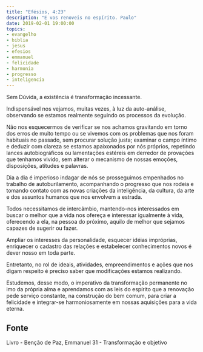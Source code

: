 ```yaml
---
title: "Efésios, 4:23"
description: "E vos renoveis no espírito. Paulo"
date: 2019-02-01 19:00:00
topics: 
- evangelho
- biblia
- jesus
- efesios
- emmanuel
- felicidade
- harmonia
- progresso
- inteligencia
---
```



Sem Dúvida, a existência é transformação incessante.

Indispensável nos vejamos, muitas vezes, à luz da auto-análise, observando se
estamos realmente seguindo os processos da evolução. 

Não nos esquecermos de verificar se nos achamos gravitando em torno dos erros de
muito tempo ou se vivemos com os problemas que nos foram habituais no passado,
sem procurar solução justa; examinar o campo íntimo e deduzir com clareza se
estamos apaixonados por nós próprios, repetindo lances autobiográficos ou
lamentações estéreis em derredor de provações que tenhamos vivido, sem alterar o
mecanismo de nossas emoções, disposições, atitudes e palavras.

Dia a dia é imperioso indagar de nós se prosseguimos empenhados no trabalho de
autoburilamento, acompanhando o progresso que nos rodeia e tomando contato com
as novas criações da inteligência, da cultura, da arte e dos assuntos humanos
que nos envolvem a estrada.

Todos necessitamos de intercâmbio, mantendo-nos interessados em buscar o melhor
que a vida nos ofereça e interessar igualmente à vida, oferecendo a ela, na
pessoa do próximo, aquilo de melhor que sejamos capazes de sugerir ou fazer.

Ampliar os interesses da personalidade, esquecer idéias impróprias, enriquecer o
cadastro das relações e estabelecer conhecimentos novos é dever nosso em toda
parte.

Entretanto, no rol de ideais, atividades, empreendimentos e ações que nos digam
respeito é preciso saber que modificações estamos realizando.

Estudemos, desse modo, o imperativo da transformação permanente no imo da
própria alma e aprendamos com as leis do espírito que a renovação pede serviço
constante, na construção do bem comum, para criar a felicidade e integrar-se
harmoniosamente em nossas aquisições para a vida eterna.


## Fonte
Livro - Benção de Paz, Emmanuel
31 - Transformação e objetivo 

